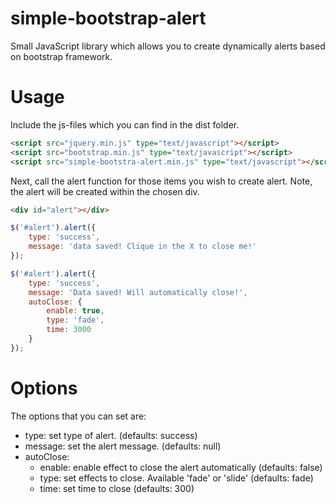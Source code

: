 # simple-bootstrap-alert

Small JavaScript library which allows you to create dynamically alerts based on bootstrap framework.

# Usage

Include the js-files which you can find in the dist folder.

```html
<script src="jquery.min.js" type="text/javascript"></script>
<script src="bootstrap.min.js" type="text/javascript"></script>
<script src="simple-bootstra-alert.min.js" type="text/javascript"></script>
```

Next, call the alert function for those items you wish to create alert. Note, the alert will be created within the chosen div.

```html
<div id="alert"></div>
```

```javascript
$('#alert').alert({
    type: 'success',
    message: 'data saved! Clique in the X to close me!'
});

$('#alert').alert({
    type: 'success',
    message: 'Data saved! Will automatically close!',
    autoClose: {
        enable: true,
        type: 'fade',
        time: 3000
    }
});
```

# Options 

The options that you can set are:

- type: set type of alert. (defaults: success)
- message: set the alert message. (defaults: null)
- autoClose: 
  - enable: enable effect to close the alert automatically (defaults: false)
  - type: set effects to close. Available 'fade' or 'slide' (defaults: fade)
  - time: set time to close (defaults: 300)

